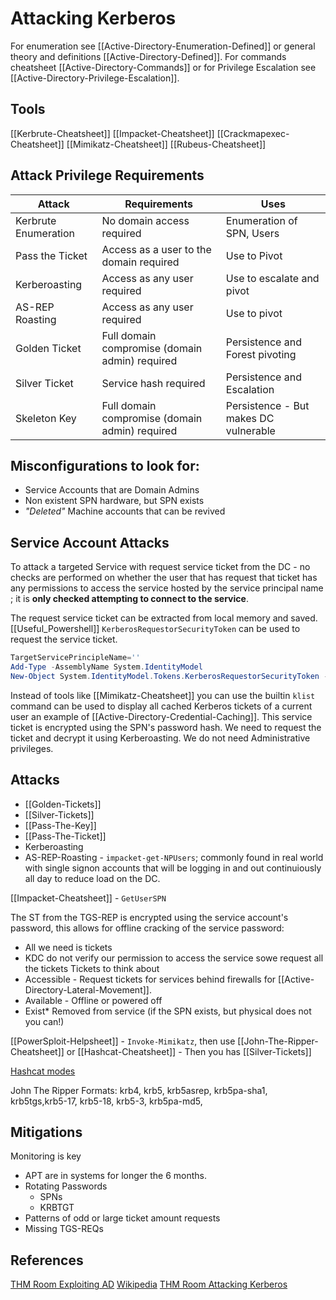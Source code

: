 # Attacking Kerberos
For enumeration see [[Active-Directory-Enumeration-Defined]] or general theory and definitions [[Active-Directory-Defined]]. For commands cheatsheet [[Active-Directory-Commands]] or for Privilege Escalation see [[Active-Directory-Privilege-Escalation]].

## Tools
[[Kerbrute-Cheatsheet]]
[[Impacket-Cheatsheet]]
[[Crackmapexec-Cheatsheet]]
[[Mimikatz-Cheatsheet]]
[[Rubeus-Cheatsheet]]

## Attack Privilege Requirements

Attack |  Requirements | Uses
--- | --- | ---
Kerbrute Enumeration | No domain access required | Enumeration of SPN, Users
Pass the Ticket | Access as a user to the domain required | Use to Pivot
Kerberoasting | Access as any user required | Use to escalate and pivot
AS-REP Roasting | Access as any user required | Use to pivot
Golden Ticket | Full domain compromise (domain admin) required | Persistence and Forest pivoting 
Silver Ticket | Service hash required | Persistence and Escalation
Skeleton Key | Full domain compromise (domain admin) required | Persistence - But makes DC vulnerable

## Misconfigurations to look for:

- Service Accounts that are Domain Admins
- Non existent SPN hardware, but SPN exists
- *"Deleted"* Machine accounts that can be revived

## Service Account Attacks

To attack a targeted Service with request service ticket from the DC - no checks are performed on whether the user that has request that ticket has any permissions to access the service hosted by the service principal name ; it is **only checked attempting to connect to the service**.

The request service ticket can be extracted from local memory and saved. [[Useful_Powershell]] `KerberosRequestorSecurityToken` can be used to request the service ticket.
```powershell
TargetServicePrincipleName=''
Add-Type -AssemblyName System.IdentityModel
New-Object System.IdentityModel.Tokens.KerberosRequestorSecurityToken -ArgumentList $TargetServicePrincipleName
```
Instead of tools like [[Mimikatz-Cheatsheet]] you can use the builtin `klist` command can be used to display all cached Kerberos tickets of a current user an example of [[Active-Directory-Credential-Caching]]. This service ticket is encrypted using the SPN's password hash. We need to request the ticket and decrypt it using Kerberoasting. We do not need Administrative privileges.

## Attacks 

- [[Golden-Tickets]]
- [[Silver-Tickets]]
- [[Pass-The-Key]]
- [[Pass-The-Ticket]]
- Kerberoasting
- AS-REP-Roasting - `impacket-get-NPUsers`; commonly found in real world with single signon accounts that will be logging in and out continuiously all day to reduce load on the DC.

[[Impacket-Cheatsheet]] - `GetUserSPN`

The ST from the TGS-REP is encrypted using the service account's password, this allows for offline cracking of the service password:
- All we need is tickets
- KDC do not verify our permission to access the service  sowe request all the tickets
Tickets to think about
- Accessible - Request tickets for services behind firewalls for [[Active-Directory-Lateral-Movement]].
- Available - Offline or powered off
- Exist\* Removed from service (if the SPN exists, but physical does not you can!)

[[PowerSploit-Helpsheet]] - `Invoke-Mimikatz`, then use [[John-The-Ripper-Cheatsheet]] or  [[Hashcat-Cheatsheet]] - Then you has [[Silver-Tickets]]

[Hashcat modes](https://hashcat.net/wiki/doku.php?id=example_hashes)

John The Ripper Formats: krb4, krb5, krb5asrep, krb5pa-sha1, krb5tgs,krb5-17, krb5-18, krb5-3, krb5pa-md5,


## Mitigations

Monitoring is key
- APT are in systems for longer the 6 months.
- Rotating Passwords
	- SPNs
	- KRBTGT
- Patterns of odd or large ticket amount requests
- Missing TGS-REQs

## References

[THM Room Exploiting AD](https://tryhackme.com/room/exploitingad)
[Wikipedia](https://en.wikipedia.org/wiki/Kerberos_(protocol))
[THM Room Attacking Kerberos](https://tryhackme.com/room/attackingkerberos)
